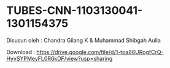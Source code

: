 # TUBES-CNN-1103130041-1301154375
Disusun oleh : Chandra Gilang K &amp; Muhammad Shibgah Aulia

Download : https://drive.google.com/file/d/1-tpa86URogfCrQ-HyvSYPMeyFL0R6kDF/view?usp=sharing
